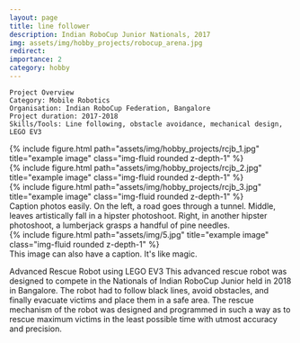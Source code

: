 ```yaml
---
layout: page
title: line follower
description: Indian RoboCup Junior Nationals, 2017
img: assets/img/hobby_projects/robocup_arena.jpg
redirect:
importance: 2
category: hobby
---
```


    Project Overview
    Category: Mobile Robotics
    Organisation: Indian RoboCup Federation, Bangalore
    Project duration: 2017-2018
    Skills/Tools: Line following, obstacle avoidance, mechanical design, LEGO EV3

<div class="row">
    <div class="col-sm mt-3 mt-md-0">
        {% include figure.html path="assets/img/hobby_projects/rcjb_1.jpg" title="example image" class="img-fluid rounded z-depth-1" %}
    </div>
    <div class="col-sm mt-3 mt-md-0">
        {% include figure.html path="assets/img/hobby_projects/rcjb_2.jpg" title="example image" class="img-fluid rounded z-depth-1" %}
    </div>
    <div class="col-sm mt-3 mt-md-0">
        {% include figure.html path="assets/img/hobby_projects/rcjb_3.jpg" title="example image" class="img-fluid rounded z-depth-1" %}
    </div>
</div>
<div class="caption">
    Caption photos easily. On the left, a road goes through a tunnel. Middle, leaves artistically fall in a hipster photoshoot. Right, in another hipster photoshoot, a lumberjack grasps a handful of pine needles.
</div>
<div class="row">
    <div class="col-sm mt-3 mt-md-0">
        {% include figure.html path="assets/img/5.jpg" title="example image" class="img-fluid rounded z-depth-1" %}
    </div>
</div>
<div class="caption">
    This image can also have a caption. It's like magic.
</div>



Advanced Rescue Robot using LEGO EV3
This advanced rescue robot was designed to compete in the Nationals of Indian RoboCup Junior held in 2018 in Bangalore. The robot had to follow black lines, avoid obstacles, and finally evacuate victims and place them in a safe area. The rescue mechanism of the robot was designed and programmed in such a way as to rescue maximum victims in the least possible time with utmost accuracy and precision.
